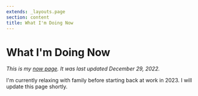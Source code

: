 ```yaml
---
extends: _layouts.page
section: content
title: What I'm Doing Now
---
```

# What I'm Doing Now

_This is my [now page](https://nownownow.com/about). It was last updated December 29, 2022._

I'm currently relaxing with family before starting back at work in 2023. I will update this page shortly.
